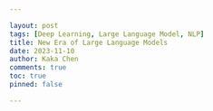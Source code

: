 ```yaml
---

layout: post
tags: [Deep Learning, Large Language Model, NLP]
title: New Era of Large Language Models
date: 2023-11-10
author: Kaka Chen
comments: true
toc: true
pinned: false

---
```

